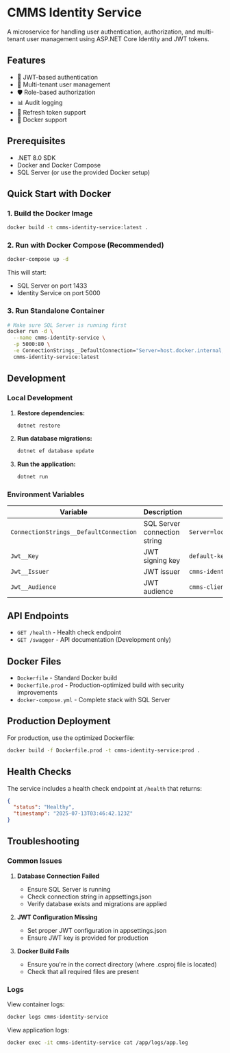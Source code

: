 # CMMS Identity Service

A microservice for handling user authentication, authorization, and multi-tenant user management using ASP.NET Core Identity and JWT tokens.

## Features

- 🔐 JWT-based authentication
- 👥 Multi-tenant user management
- 🛡️ Role-based authorization
- 📊 Audit logging
- 🔄 Refresh token support
- 🐳 Docker support

## Prerequisites

- .NET 8.0 SDK
- Docker and Docker Compose
- SQL Server (or use the provided Docker setup)

## Quick Start with Docker

### 1. Build the Docker Image

```bash
docker build -t cmms-identity-service:latest .
```

### 2. Run with Docker Compose (Recommended)

```bash
docker-compose up -d
```

This will start:
- SQL Server on port 1433
- Identity Service on port 5000

### 3. Run Standalone Container

```bash
# Make sure SQL Server is running first
docker run -d \
  --name cmms-identity-service \
  -p 5000:80 \
  -e ConnectionStrings__DefaultConnection="Server=host.docker.internal;Database=CMMSIdentityService;User=sa;Password=Ali@1234;TrustServerCertificate=True" \
  cmms-identity-service:latest
```

## Development

### Local Development

1. **Restore dependencies:**
   ```bash
   dotnet restore
   ```

2. **Run database migrations:**
   ```bash
   dotnet ef database update
   ```

3. **Run the application:**
   ```bash
   dotnet run
   ```

### Environment Variables

| Variable | Description | Default |
|----------|-------------|---------|
| `ConnectionStrings__DefaultConnection` | SQL Server connection string | `Server=localhost;Database=CMMSIdentityService;User=sa;Password=Ali@1234;TrustServerCertificate=True` |
| `Jwt__Key` | JWT signing key | `default-key-for-development` |
| `Jwt__Issuer` | JWT issuer | `cmms-identity-service` |
| `Jwt__Audience` | JWT audience | `cmms-clients` |

## API Endpoints

- `GET /health` - Health check endpoint
- `GET /swagger` - API documentation (Development only)

## Docker Files

- `Dockerfile` - Standard Docker build
- `Dockerfile.prod` - Production-optimized build with security improvements
- `docker-compose.yml` - Complete stack with SQL Server

## Production Deployment

For production, use the optimized Dockerfile:

```bash
docker build -f Dockerfile.prod -t cmms-identity-service:prod .
```

## Health Checks

The service includes a health check endpoint at `/health` that returns:

```json
{
  "status": "Healthy",
  "timestamp": "2025-07-13T03:46:42.123Z"
}
```

## Troubleshooting

### Common Issues

1. **Database Connection Failed**
   - Ensure SQL Server is running
   - Check connection string in appsettings.json
   - Verify database exists and migrations are applied

2. **JWT Configuration Missing**
   - Set proper JWT configuration in appsettings.json
   - Ensure JWT key is provided for production

3. **Docker Build Fails**
   - Ensure you're in the correct directory (where .csproj file is located)
   - Check that all required files are present

### Logs

View container logs:
```bash
docker logs cmms-identity-service
```

View application logs:
```bash
docker exec -it cmms-identity-service cat /app/logs/app.log
``` 